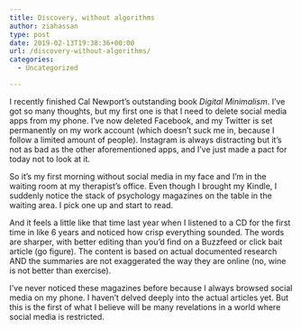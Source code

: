 ```yaml
---
title: Discovery, without algorithms
author: ziahassan
type: post
date: 2019-02-13T19:38:36+00:00
url: /discovery-without-algorithms/
categories:
  - Uncategorized

---
```

I recently finished Cal Newport’s outstanding book _Digital Minimalism_. I&#8217;ve got so many thoughts, but my first one is that I need to delete social media apps from my phone. I&#8217;ve now deleted Facebook, and my Twitter is set permanently on my work account (which doesn&#8217;t suck me in, because I follow a limited amount of people). Instagram is always distracting but it&#8217;s not as bad as the other aforementioned apps, and I&#8217;ve just made a pact for today not to look at it. 

So it&#8217;s my first morning without social media in my face and I&#8217;m in the waiting room at my therapist’s office. Even though I brought my Kindle, I suddenly notice the stack of psychology magazines on the table in the waiting area. I pick one up and start to read. 

And it feels a little like that time last year when I listened to a CD for the first time in like 6 years and noticed how crisp everything sounded. The words are sharper, with better editing than you&#8217;d find on a Buzzfeed or click bait article (go figure). The content is based on actual documented research AND the summaries are not exaggerated the way they are online (no, wine is not better than exercise). 

I&#8217;ve never noticed these magazines before because I always browsed social media on my phone. I haven&#8217;t delved deeply into the actual articles yet. But this is the first of what I believe will be many revelations in a world where social media is restricted.